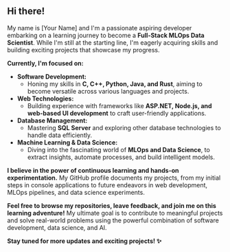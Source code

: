 ## Hi there! 

My name is [Your Name] and I'm a passionate aspiring developer embarking on a learning journey to become a **Full-Stack MLOps Data Scientist**.  While I'm still at the starting line, I'm eagerly acquiring skills and building exciting projects that showcase my progress. ️

**Currently, I'm focused on:**

- **Software Development:** 
    - Honing my skills in **C, C++, Python, Java, and Rust**, aiming to become versatile across various languages and projects.
- **Web Technologies:** 
    - Building experience with frameworks like **ASP.NET, Node.js, and web-based UI development** to craft user-friendly applications.
- **Database Management:** 
    - Mastering **SQL Server** and exploring other database technologies to handle data efficiently.
- **Machine Learning & Data Science:** 
    - Diving into the fascinating world of **MLOps and Data Science**, to extract insights, automate processes, and build intelligent models.

**I believe in the power of continuous learning and hands-on experimentation.**  My GitHub profile documents my projects, from my initial steps in console applications to future endeavors in web development, MLOps pipelines, and data science experiments.

**Feel free to browse my repositories, leave feedback, and join me on this learning adventure!**  My ultimate goal is to contribute to meaningful projects and solve real-world problems using the powerful combination of software development, data science, and AI. 

**Stay tuned for more updates and exciting projects! ✨**
